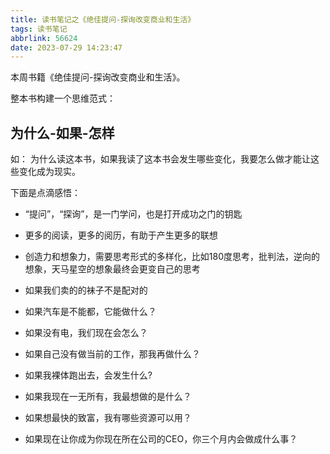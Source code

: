 ```yaml
---
title: 读书笔记之《绝佳提问-探询改变商业和生活》
tags: 读书笔记
abbrlink: 56624
date: 2023-07-29 14:23:47
---
```


本周书籍《绝佳提问-探询改变商业和生活》。

整本书构建一个思维范式：

## 为什么-如果-怎样 ## 

如： 为什么读这本书，如果我读了这本书会发生哪些变化，我要怎么做才能让这些变化成为现实。

下面是点滴感悟：

- “提问”，“探询”，是一门学问，也是打开成功之门的钥匙

- 更多的阅读，更多的阅历，有助于产生更多的联想

- 创造力和想象力，需要思考形式的多样化，比如180度思考，批判法，逆向的想象，天马星空的想象最终会更变自己的思考

- 如果我们卖的的袜子不是配对的

- 如果汽车是不能都，它能做什么？

- 如果没有电，我们现在会怎么？

- 如果自己没有做当前的工作，那我再做什么？

- 如果我裸体跑出去，会发生什么?

- 如果我现在一无所有，我最想做的是什么？

- 如果想最快的致富，我有哪些资源可以用？

- 如果现在让你成为你现在所在公司的CEO，你三个月内会做成什么事？
